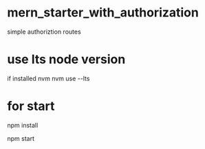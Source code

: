 # mern_starter_with_authorization
simple authoriztion routes

# use lts node version

if installed nvm
nvm use --lts

# for start 

npm install 

npm start



